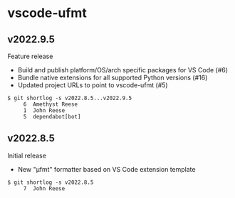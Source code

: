 vscode-ufmt
===========

v2022.9.5
---------

Feature release

- Build and publish platform/OS/arch specific packages for VS Code (#6)
- Bundle native extensions for all supported Python versions (#16)
- Updated project URLs to point to vscode-ufmt (#5)

```
$ git shortlog -s v2022.8.5...v2022.9.5
     6	Amethyst Reese
     1	John Reese
     5	dependabot[bot]
```


v2022.8.5
---------

Initial release

- New "µfmt" formatter based on VS Code extension template

```
$ git shortlog -s v2022.8.5
     7	John Reese
```

